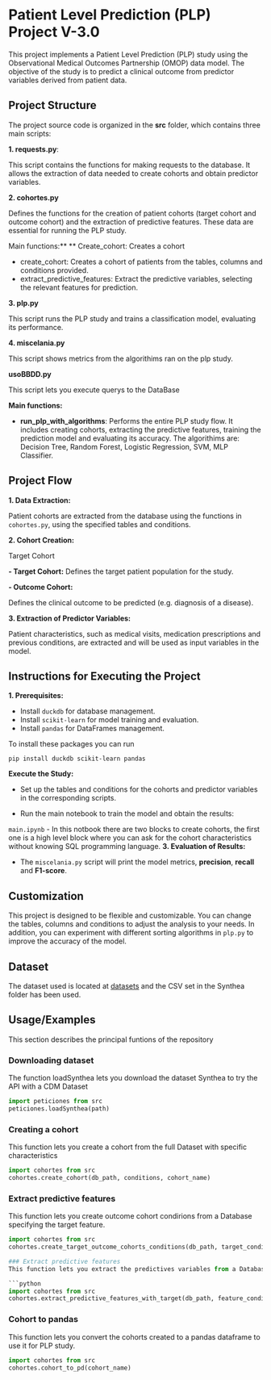# Patient Level Prediction (PLP) Project V-3.0

This project implements a Patient Level Prediction (PLP) study using the Observational Medical Outcomes Partnership (OMOP) data model. The objective of the study is to predict a clinical outcome from predictor variables derived from patient data.

## Project Structure
The project source code is organized in the **src** folder, which contains three main scripts:

**1. requests.py**:

This script contains the functions for making requests to the database. It allows the extraction of data needed to create cohorts and obtain predictor variables.

**2. cohortes.py**

Defines the functions for the creation of patient cohorts (target cohort and outcome cohort) and the extraction of predictive features. These data are essential for running the PLP study.

Main functions:** ** Create_cohort: Creates a cohort
- create_cohort: Creates a cohort of patients from the tables, columns and conditions provided.
- extract_predictive_features: Extract the predictive variables, selecting the relevant features for prediction.

**3. plp.py**

This script runs the PLP study and trains a classification model, evaluating its performance.

**4. miscelania.py**

This script shows metrics from the algorithims ran on the plp study.

**usoBBDD.py**

This script lets you execute querys to the DataBase

**Main functions:**

- **run_plp_with_algorithms**: Performs the entire PLP study flow. It includes creating cohorts, extracting the predictive features, training the prediction model and evaluating its accuracy. The algorithims are: Decision Tree, Random Forest, Logistic Regression, SVM, MLP Classifier.

## Project Flow

**1. Data Extraction:** 

Patient cohorts are extracted from the database using the functions in `cohortes.py`, using the specified tables and conditions.

**2. Cohort Creation:** 

Target Cohort

**- Target Cohort:** 
Defines the target patient population for the study.

**- Outcome Cohort:** 

Defines the clinical outcome to be predicted (e.g. diagnosis of a disease).

**3. Extraction of Predictor Variables:** 

Patient characteristics, such as medical visits, medication prescriptions and previous conditions, are extracted and will be used as input variables in the model.

## Instructions for Executing the Project

**1. Prerequisites:** 

- Install `duckdb` for database management.
- Install `scikit-learn` for model training and evaluation.
- Install `pandas` for DataFrames management.

To install these packages you can run

`pip install duckdb scikit-learn pandas`

**Execute the Study:**

- Set up the tables and conditions for the cohorts and predictor variables in the corresponding scripts.

- Run the main notebook to train the model and obtain the results:

`main.ipynb`
        - In this notbook there are two blocks to create cohorts, the first one is a high level block where you can ask for the cohort characteristics without knowing SQL programming language.
**3. Evaluation of Results:**
- The `miscelania.py` script will print the model metrics, **precision**, **recall** and **F1-score**.

## Customization

This project is designed to be flexible and customizable. You can change the tables, columns and conditions to adjust the analysis to your needs. In addition, you can experiment with different sorting algorithms in `plp.py` to improve the accuracy of the model.

## Dataset 

The dataset used is located at [datasets](https://github.com/OHDSI/EunomiaDatasets/tree/3efd533eb95a41a56d5b0758b0d7c8fa57e1303e/datasets) and the CSV set in the Synthea folder has been used.


## Usage/Examples
This section describes the principal funtions of the repository

### Downloading dataset
The function loadSynthea lets you download the dataset Synthea to try the API with a CDM Dataset
```python
import peticiones from src
peticiones.loadSynthea(path) 
```
### Creating a cohort
This function lets you create a cohort from the full Dataset with specific characteristics

```python
import cohortes from src
cohortes.create_cohort(db_path, conditions, cohort_name) 
```

### Extract predictive features
This function lets you create outcome cohort condirions from a Database specifying the target feature.

```python
import cohortes from src
cohortes.create_target_outcome_cohorts_conditions(db_path, target_conditions, outcome_conditions) 

### Extract predictive features
This function lets you extract the predictives variables from a Database specifying the target feature.

```python
import cohortes from src
cohortes.extract_predictive_features_with_target(db_path, feature_conditions, target_conditions, outcome_conditions) 
```

### Cohort to pandas
This function lets you convert the cohorts created to a pandas dataframe to use it for PLP study.

```python
import cohortes from src
cohortes.cohort_to_pd(cohort_name) 
```